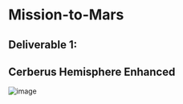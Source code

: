 # Mission-to-Mars




## Deliverable 1:


## Cerberus Hemisphere Enhanced
![image](https://user-images.githubusercontent.com/58860105/138615363-9e664af0-2e9a-4cb9-a80c-0aa133e913fe.png)
